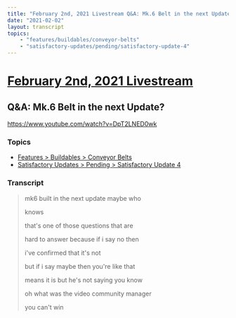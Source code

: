 ```yaml
---
title: "February 2nd, 2021 Livestream Q&A: Mk.6 Belt in the next Update?"
date: "2021-02-02"
layout: transcript
topics:
    - "features/buildables/conveyor-belts"
    - "satisfactory-updates/pending/satisfactory-update-4"
---
```

# [February 2nd, 2021 Livestream](../2021-02-02.md)
## Q&A: Mk.6 Belt in the next Update?
https://www.youtube.com/watch?v=DpT2LNED0wk

### Topics
* [Features > Buildables > Conveyor Belts](../topics/features/buildables/conveyor-belts.md)
* [Satisfactory Updates > Pending > Satisfactory Update 4](../topics/satisfactory-updates/pending/satisfactory-update-4.md)

### Transcript

> mk6 built in the next update maybe who
> 
> knows
> 
> that's one of those questions that are
> 
> hard to answer because if i say no then
> 
> i've confirmed that it's not
> 
> but if i say maybe then you're like that
> 
> means it is but he's not saying you know
> 
> oh what was the video community manager
> 
> you can't win
> 
